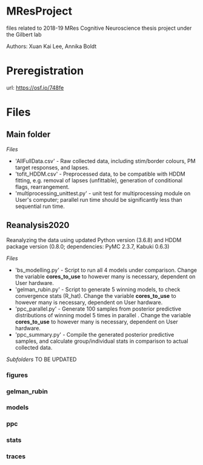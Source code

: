 # MResProject

files related to 2018-19 MRes Cognitive Neuroscience thesis project under the Gilbert lab

Authors: Xuan Kai Lee, Annika Boldt

# Preregistration

url: https://osf.io/748fe

# Files
## Main folder

*Files* 
* 'AllFullData.csv' - Raw collected data, including stim/border colours, PM target responses, and lapses. 
* 'tofit_HDDM.csv' - Preprocessed data, to be compatible with HDDM fitting, e.g. removal of lapses (unfittable), generation of conditional flags, rearrangement. 
* 'multiprocessing_unittest.py' - unit test for multiprocessing module on User's computer; parallel run time should be significantly less than sequential run time. 


## Reanalysis2020

Reanalyzing the data using updated Python version (3.6.8) and HDDM package version (0.8.0; dependencies: PyMC 2.3.7, Kabuki 0.6.3)

*Files*
* 'bs_modelling.py' - Script to run all 4 models under comparison. Change the variable **cores_to_use** to however many is necessary, dependent on User hardware.
* 'gelman_rubin.py' - Script to generate 5 winning models, to check convergence stats (R_hat). Change the variable **cores_to_use** to however many is necessary, dependent on User hardware.
* 'ppc_parallel.py' - Generate 100 samples from posterior predictive distributions of winning model 5 times in parallel . Change the variable **cores_to_use** to however many is necessary, dependent on User hardware.
* 'ppc_summary.py' - Compile the generated posterior predictive samples, and calculate group/individual stats in comparison to actual collected data.

*Subfolders* TO BE UPDATED
### figures

### gelman_rubin

### models

### ppc

### stats

### traces


